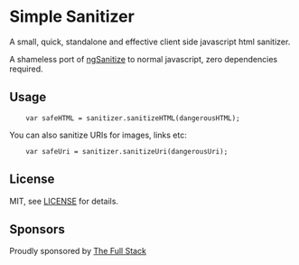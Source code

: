 # Simple Sanitizer
A small, quick, standalone and effective client side javascript html sanitizer.

A shameless port of [ngSanitize](https://docs.angularjs.org/api/ngSanitize) to normal javascript, zero dependencies required.

## Usage

```
	var safeHTML = sanitizer.sanitizeHTML(dangerousHTML);
```

You can also sanitize URIs for images, links etc:


```
	var safeUri = sanitizer.sanitizeUri(dangerousUri);
```


## License

MIT, see [LICENSE](https://github.com/dortzur/simple-sanitizer/blob/master/LICENSE) for details.

## Sponsors

Proudly sponsored by [The Full Stack](http://thefullstack.xyz)
